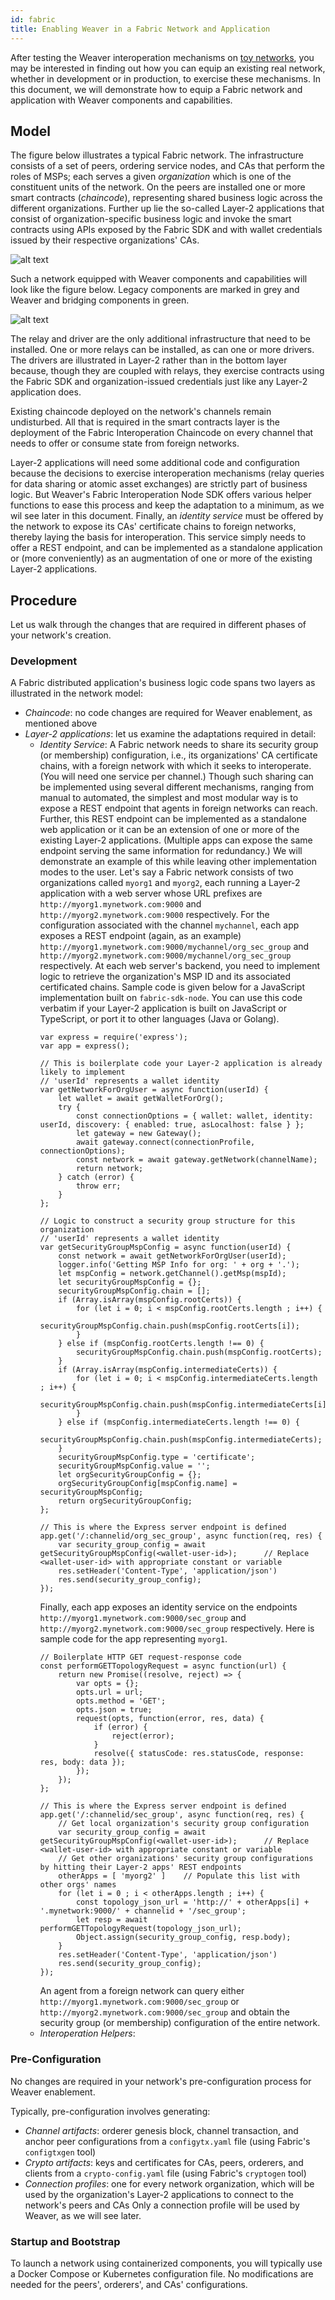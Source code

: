 ```yaml
---
id: fabric
title: Enabling Weaver in a Fabric Network and Application
---
```


<!--
 Copyright IBM Corp. All Rights Reserved.

 SPDX-License-Identifier: CC-BY-4.0
 -->

After testing the Weaver interoperation mechanisms on [toy networks](../test-network/overview.md), you may be interested in finding out how you can equip an existing real network, whether in development or in production, to exercise these mechanisms. In this document, we will demonstrate how to equip a Fabric network and application with Weaver components and capabilities.

## Model

The figure below illustrates a typical Fabric network. The infrastructure consists of a set of peers, ordering service nodes, and CAs that perform the roles of MSPs; each serves a given _organization_ which is one of the constituent units of the network. On the peers are installed one or more smart contracts (_chaincode_), representing shared business logic across the different organizations. Further up lie the so-called Layer-2 applications that consist of organization-specific business logic and invoke the smart contracts using APIs exposed by the Fabric SDK and with wallet credentials issued by their respective organizations' CAs.

![alt text](../../../../static/enabling-weaver/fabric-network-model.png)

Such a network equipped with Weaver components and capabilities will look like the figure below. Legacy components are marked in grey and Weaver and bridging components in green.

![alt text](../../../../static/enabling-weaver/fabric-weaver-model.png)

The relay and driver are the only additional infrastructure that need to be installed. One or more relays can be installed, as can one or more drivers. The drivers are illustrated in Layer-2 rather than in the bottom layer because, though they are coupled with relays, they exercise contracts using the Fabric SDK and organization-issued credentials just like any Layer-2 application does.

Existing chaincode deployed on the network's channels remain undisturbed. All that is required in the smart contracts layer is the deployment of the Fabric Interoperation Chaincode on every channel that needs to offer or consume state from foreign networks.

Layer-2 applications will need some additional code and configuration because the decisions to exercise interoperation mechanisms (relay queries for data sharing or atomic asset exchanges) are strictly part of business logic. But Weaver's Fabric Interoperation Node SDK offers various helper functions to ease this process and keep the adaptation to a minimum, as we wil see later in this document. Finally, an _identity service_ must be offered by the network to expose its CAs' certificate chains to foreign networks, thereby laying the basis for interoperation. This service simply needs to offer a REST endpoint, and can be implemented as a standalone application or (more conveniently) as an augmentation of one or more of the existing Layer-2 applications.

## Procedure

Let us walk through the changes that are required in different phases of your network's creation.

### Development

A Fabric distributed application's business logic code spans two layers as illustrated in the network model:
- _Chaincode_: no code changes are required for Weaver enablement, as mentioned above
- _Layer-2 applications_: let us examine the adaptations required in detail:
  * _Identity Service_: A Fabric network needs to share its security group (or membership) configuration, i.e., its organizations' CA certificate chains, with a foreign network with which it seeks to interoperate. (You will need one service per channel.) Though such sharing can be implemented using several different mechanisms, ranging from manual to automated, the simplest and most modular way is to expose a REST endpoint that agents in foreign networks can reach. Further, this REST endpoint can be implemented as a standalone web application or it can be an extension of one or more of the existing Layer-2 applications. (Multiple apps can expose the same endpoint serving the same information for redundancy.) We will demonstrate an example of this while leaving other implementation modes to the user.
    Let's say a Fabric network consists of two organizations called `myorg1` and `myorg2`, each running a Layer-2 application with a web server whose URL prefixes are `http://myorg1.mynetwork.com:9000` and `http://myorg2.mynetwork.com:9000` respectively. For the configuration associated with the channel `mychannel`, each app exposes a REST endpoint (again, as an example) `http://myorg1.mynetwork.com:9000/mychannel/org_sec_group` and `http://myorg2.mynetwork.com:9000/mychannel/org_sec_group` respectively.
    At each web server's backend, you need to implement logic to retrieve the organization's MSP ID and its associated certificated chains. Sample code is given below for a JavaScript implementation built on `fabric-sdk-node`. You can use this code verbatim if your Layer-2 application is built on JavaScript or TypeScript, or port it to other languages (Java or Golang).
    ```
    var express = require('express');
    var app = express();
    
    // This is boilerplate code your Layer-2 application is already likely to implement
    // 'userId' represents a wallet identity
    var getNetworkForOrgUser = async function(userId) {
        let wallet = await getWalletForOrg();
	    try {
		    const connectionOptions = { wallet: wallet, identity: userId, discovery: { enabled: true, asLocalhost: false } };
		    let gateway = new Gateway();
		    await gateway.connect(connectionProfile, connectionOptions);
		    const network = await gateway.getNetwork(channelName);
            return network;
	    } catch (error) {
            throw err;
	    }
    };
    
    // Logic to construct a security group structure for this organization
    // 'userId' represents a wallet identity
    var getSecurityGroupMspConfig = async function(userId) {
        const network = await getNetworkForOrgUser(userId);
        logger.info('Getting MSP Info for org: ' + org + '.');
        let mspConfig = network.getChannel().getMsp(mspId);
        let securityGroupMspConfig = {};
        securityGroupMspConfig.chain = [];
        if (Array.isArray(mspConfig.rootCerts)) {
            for (let i = 0; i < mspConfig.rootCerts.length ; i++) {
                securityGroupMspConfig.chain.push(mspConfig.rootCerts[i]);
            }
        } else if (mspConfig.rootCerts.length !== 0) {
            securityGroupMspConfig.chain.push(mspConfig.rootCerts);
        }
        if (Array.isArray(mspConfig.intermediateCerts)) {
            for (let i = 0; i < mspConfig.intermediateCerts.length ; i++) {
                securityGroupMspConfig.chain.push(mspConfig.intermediateCerts[i]);
            }
        } else if (mspConfig.intermediateCerts.length !== 0) {
            securityGroupMspConfig.chain.push(mspConfig.intermediateCerts);
        }
        securityGroupMspConfig.type = 'certificate';
        securityGroupMspConfig.value = '';
        let orgSecurityGroupConfig = {};
        orgSecurityGroupConfig[mspConfig.name] = securityGroupMspConfig;
        return orgSecurityGroupConfig;
    };
    
    // This is where the Express server endpoint is defined
    app.get('/:channelid/org_sec_group', async function(req, res) {
        var security_group_config = await getSecurityGroupMspConfig(<wallet-user-id>);      // Replace <wallet-user-id> with appropriate constant or variable
        res.setHeader('Content-Type', 'application/json')
        res.send(security_group_config);
    });
    ```
    Finally, each app exposes an identity service on the endpoints `http://myorg1.mynetwork.com:9000/sec_group` and `http://myorg2.mynetwork.com:9000/sec_group` respectively. Here is sample code for the app representing `myorg1`.
    ```
    // Boilerplate HTTP GET request-response code
    const performGETTopologyRequest = async function(url) {
        return new Promise((resolve, reject) => {
            var opts = {};
            opts.url = url;
            opts.method = 'GET';
            opts.json = true;
            request(opts, function(error, res, data) {
                if (error) {
                    reject(error);
                }
                resolve({ statusCode: res.statusCode, response: res, body: data });
            });
        });
    };
    
    // This is where the Express server endpoint is defined
    app.get('/:channelid/sec_group', async function(req, res) {
        // Get local organization's security group configuration
        var security_group_config = await getSecurityGroupMspConfig(<wallet-user-id>);      // Replace <wallet-user-id> with appropriate constant or variable
        // Get other organizations' security group configurations by hitting their Layer-2 apps' REST endpoints
        otherApps = [ 'myorg2' ]    // Populate this list with other orgs' names
        for (let i = 0 ; i < otherApps.length ; i++) {
            const topology_json_url = 'http://' + otherApps[i] + '.mynetwork:9000/' + channelid + '/sec_group';
            let resp = await performGETTopologyRequest(topology_json_url);
            Object.assign(security_group_config, resp.body);
        }
        res.setHeader('Content-Type', 'application/json')
        res.send(security_group_config);
    });

    ```
    An agent from a foreign network can query either `http://myorg1.mynetwork.com:9000/sec_group` or `http://myorg2.mynetwork.com:9000/sec_group` and obtain the security group (or membership) configuration of the entire network.
  * _Interoperation Helpers_: 

### Pre-Configuration

No changes are required in your network's pre-configuration process for Weaver enablement.

Typically, pre-configuration involves generating:
- _Channel artifacts_: orderer genesis block, channel transaction, and anchor peer configurations from a `configytx.yaml` file (using Fabric's `configtxgen` tool)
- _Crypto artifacts_: keys and certificates for CAs, peers, orderers, and clients from a `crypto-config.yaml` file (using Fabric's `cryptogen` tool)
- _Connection profiles_: one for every network organization, which will be used by the organization's Layer-2 applications to connect to the network's peers and CAs
Only a connection profile will be used by Weaver, as we will see later.

### Startup and Bootstrap

To launch a network using containerized components, you will typically use a Docker Compose or Kubernetes configuration file. No modifications are needed for the peers', orderers', and CAs' configurations.
